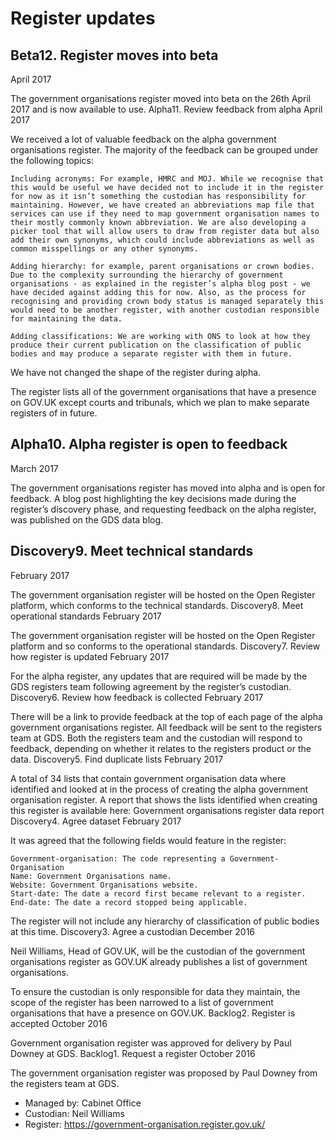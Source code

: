 # Register updates
## Beta12. Register moves into beta
April 2017

The government organisations register moved into beta on the 26th April 2017 and is now available to use.
Alpha11. Review feedback from alpha
April 2017

We received a lot of valuable feedback on the alpha government organisations register. The majority of the feedback can be grouped under the following topics:

    Including acronyms: For example, HMRC and MOJ. While we recognise that this would be useful we have decided not to include it in the register for now as it isn’t something the custodian has responsibility for maintaining. However, we have created an abbreviations map file that services can use if they need to map government organisation names to their mostly commonly known abbreviation. We are also developing a picker tool that will allow users to draw from register data but also add their own synonyms, which could include abbreviations as well as common misspellings or any other synonyms.

    Adding hierarchy: for example, parent organisations or crown bodies. Due to the complexity surrounding the hierarchy of government organisations - as explained in the register’s alpha blog post - we have decided against adding this for now. Also, as the process for recognising and providing crown body status is managed separately this would need to be another register, with another custodian responsible for maintaining the data.

    Adding classifications: We are working with ONS to look at how they produce their current publication on the classification of public bodies and may produce a separate register with them in future.

We have not changed the shape of the register during alpha.

The register lists all of the government organisations that have a presence on GOV.UK except courts and tribunals, which we plan to make separate registers of in future.
## Alpha10. Alpha register is open to feedback
March 2017

The government organisations register has moved into alpha and is open for feedback. A blog post highlighting the key decisions made during the register’s discovery phase, and requesting feedback on the alpha register, was published on the GDS data blog.
## Discovery9. Meet technical standards
February 2017

The government organisation register will be hosted on the Open Register platform, which conforms to the technical standards.
Discovery8. Meet operational standards
February 2017

The government organisation register will be hosted on the Open Register platform and so conforms to the operational standards.
Discovery7. Review how register is updated
February 2017

For the alpha register, any updates that are required will be made by the GDS registers team following agreement by the register’s custodian.
Discovery6. Review how feedback is collected
February 2017

There will be a link to provide feedback at the top of each page of the alpha government organisations register. All feedback will be sent to the registers team at GDS. Both the registers team and the custodian will respond to feedback, depending on whether it relates to the registers product or the data.
Discovery5. Find duplicate lists
February 2017

A total of 34 lists that contain government organisation data where identified and looked at in the process of creating the alpha government organisation register. A report that shows the lists identified when creating this register is available here: Government organisations register data report
Discovery4. Agree dataset
February 2017

It was agreed that the following fields would feature in the register:

    Government-organisation: The code representing a Government-Organisation
    Name: Government Organisations name.
    Website: Government Organisations website.
    Start-date: The date a record first became relevant to a register.
    End-date: The date a record stopped being applicable.

The register will not include any hierarchy of classification of public bodies at this time.
Discovery3. Agree a custodian
December 2016

Neil Williams, Head of GOV.UK, will be the custodian of the government organisations register as GOV.UK already publishes a list of government organisations.

To ensure the custodian is only responsible for data they maintain, the scope of the register has been narrowed to a list of government organisations that have a presence on GOV.UK.
Backlog2. Register is accepted
October 2016

Government organisation register was approved for delivery by Paul Downey at GDS.
Backlog1. Request a register
October 2016

The government organisation register was proposed by Paul Downey from the registers team at GDS.

* Managed by: Cabinet Office
* Custodian: Neil Williams
* Register: https://government-organisation.register.gov.uk/
